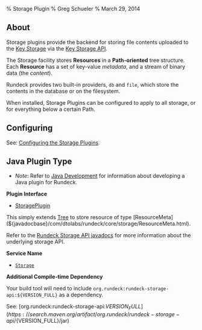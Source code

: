 % Storage Plugin
% Greg Schueler
% March 29, 2014

## About 

Storage plugins provide the backend for storing file contents uploaded to the [Key Storage](../administration/security/key-storage.html) via the [Key Storage API](../api/index.html#key-storage).

The Storage facility stores **Resources** in a **Path-oriented** tree structure.  Each **Resource** has a set of key-value *metadata*, and a stream of binary data (the *content*).

Rundeck provides two built-in providers, `db` and `file`, which store the contents in the database or on the filesystem.

When installed, Storage Plugins can be configured to apply to all storage, or for everything below a certain Path.

## Configuring

See: [Configuring the Storage Plugins](../administration/security/key-storage.html#configuring-the-storage-plugins).

## Java Plugin Type

* *Note*: Refer to [Java Development](plugin-development.html#java-plugin-development) for information about developing a Java plugin for Rundeck.

**Plugin Interface**

* [StoragePlugin](${javadocbase}/com/dtolabs/rundeck/plugins/storage/StoragePlugin.html)

This simply extends [Tree](${javadocbase}/org/rundeck/storage/api/Tree.html) to store resource of type [ResourceMeta](${javadocbase}/com/dtolabs/rundeck/core/storage/ResourceMeta.html).

Refer to the [Rundeck Storage API javadocs](${javadocstoragetop}) for more information about the underlying storage API.

**Service Name**

* [`Storage`](${javadocbase}/com/dtolabs/rundeck/plugins/ServiceNameConstants.html#Storage)

**Additional Compile-time Dependency**

Your build tool will need to include `org.rundeck:rundeck-storage-api:${VERSION_FULL}` as a dependency.

See: [org.rundeck:rundeck-storage-api:${VERSION_FULL}](https://search.maven.org/artifact/org.rundeck/rundeck-storage-api/${VERSION_FULL}/jar)
  
